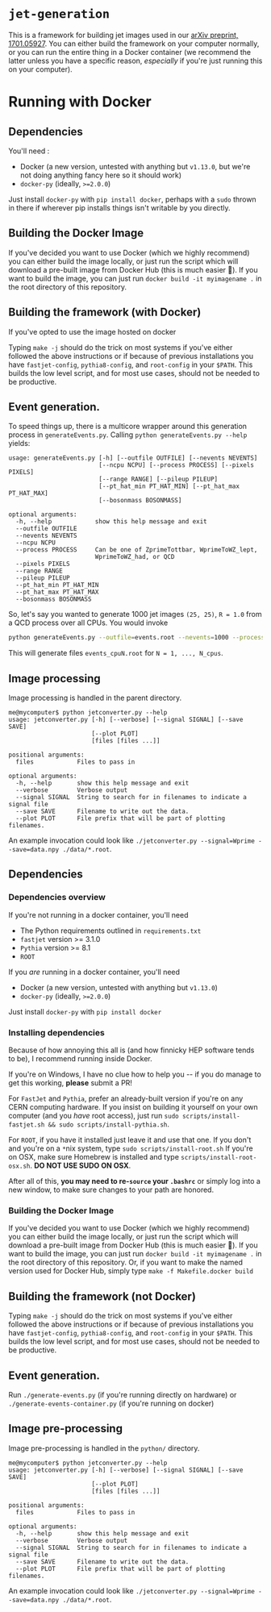 # `jet-generation`

This is a framework for building jet images used in  our [arXiv preprint, 1701.05927](https://arxiv.org/abs/1701.05927). You can either build the framework on your computer normally, or you can run the entire thing in a Docker container (we recommend the latter unless you have a specific reason, *especially* if you're just running this on your computer).


# Running with Docker


## Dependencies


You'll need :

* Docker (a new version, untested with anything but `v1.13.0`, but we're not doing anything fancy here so it should work)
* `docker-py` (ideally, `>=2.0.0`)

Just install `docker-py` with `pip install docker`, perhaps with a `sudo` thrown in there if wherever pip installs things isn't writable by you directly.


## Building the Docker Image

If you've decided you want to use Docker (which we highly recommend) you can either build the image locally, or just run the script which will download a pre-built image from Docker Hub (this is much easier 🙂). If you want to build the image, you can just run `docker build -it myimagename .` in the root directory of this repository.


## Building the framework (with Docker)


If you've opted to use the image hosted on docker 

Typing `make -j` should do the trick on most systems if you've either followed the above instructions or if because of previous installations you have `fastjet-config`, `pythia8-config`, and `root-config` in your `$PATH`. This builds the low level script, and for most use cases, should not be needed to be productive.


## Event generation.

To speed things up, there is a multicore wrapper around this generation process in `generateEvents.py`. Calling `python generateEvents.py --help` yields:

```
usage: generateEvents.py [-h] [--outfile OUTFILE] [--nevents NEVENTS]
                         [--ncpu NCPU] [--process PROCESS] [--pixels PIXELS]
                         [--range RANGE] [--pileup PILEUP]
                         [--pt_hat_min PT_HAT_MIN] [--pt_hat_max PT_HAT_MAX]
                         [--bosonmass BOSONMASS]

optional arguments:
  -h, --help            show this help message and exit
  --outfile OUTFILE
  --nevents NEVENTS
  --ncpu NCPU
  --process PROCESS     Can be one of ZprimeTottbar, WprimeToWZ_lept,
                        WprimeToWZ_had, or QCD
  --pixels PIXELS
  --range RANGE
  --pileup PILEUP
  --pt_hat_min PT_HAT_MIN
  --pt_hat_max PT_HAT_MAX
  --bosonmass BOSONMASS
```

So, let's say you wanted to generate 1000 jet images `(25, 25)`, `R = 1.0` from a QCD process over all CPUs. You would invoke

```bash
python generateEvents.py --outfile=events.root --nevents=1000 --process=QCD --pixels=25 --range=1.0
```

This will generate files `events_cpuN.root` for `N = 1, ..., N_cpus`.



## Image processing

Image processing is handled in the parent directory. 


```
me@mycomputer$ python jetconverter.py --help
usage: jetconverter.py [-h] [--verbose] [--signal SIGNAL] [--save SAVE]
                       [--plot PLOT]
                       [files [files ...]]

positional arguments:
  files            Files to pass in

optional arguments:
  -h, --help       show this help message and exit
  --verbose        Verbose output
  --signal SIGNAL  String to search for in filenames to indicate a signal file
  --save SAVE      Filename to write out the data.
  --plot PLOT      File prefix that will be part of plotting filenames.
```

An example invocation could look like `./jetconverter.py --signal=Wprime --save=data.npy ./data/*.root`.




## Dependencies

### Dependencies overview

If you're not running in a docker container, you'll need


* The Python requirements outlined in `requirements.txt`
* `fastjet` version >= 3.1.0
* `Pythia` version >= 8.1
* `ROOT`

If you *are* running in a docker container, you'll need 

* Docker (a new version, untested with anything but `v1.13.0`)
* `docker-py` (ideally, `>=2.0.0`)

Just install `docker-py` with `pip install docker`


### Installing dependencies

Because of how annoying this all is (and how finnicky HEP software tends to be), I recommend running inside Docker.

If you're on Windows, I have no clue how to help you -- if you do manage to get this working, **please** submit a PR!

For `FastJet` and `Pythia`, prefer an already-built version if you're on any CERN computing hardware. If you insist on building it yourself on your own computer (and you *have* root access), just run `sudo scripts/install-fastjet.sh && sudo scripts/install-pythia.sh`. 

For `ROOT`, if you have it installed just leave it and use that one. If you don't and you're on a `*`nix system, type `sudo scripts/install-root.sh` If you're on OSX, make sure Homebrew is installed and type `scripts/install-root-osx.sh`. **DO NOT USE SUDO ON OSX**.

After all of this, **you may need to re-`source` your `.bashrc`** or simply log into a new window, to make sure changes to your path are honored.




### Building the Docker Image

If you've decided you want to use Docker (which we highly recommend) you can either build the image locally, or just run the script which will download a pre-built image from Docker Hub (this is much easier 🙂). If you want to build the image, you can just run `docker build -it myimagename .` in the root directory of this repository. Or, if you want to make the named version used for Docker Hub, simply type  `make -f Makefile.docker build`


## Building the framework (not Docker)

Typing `make -j` should do the trick on most systems if you've either followed the above instructions or if because of previous installations you have `fastjet-config`, `pythia8-config`, and `root-config` in your `$PATH`. This builds the low level script, and for most use cases, should not be needed to be productive.


## Event generation.

Run `./generate-events.py` (if you're running directly on hardware) or `./generate-events-container.py` (if you're running on docker)



## Image pre-processing

Image pre-processing is handled in the `python/` directory. 


```
me@mycomputer$ python jetconverter.py --help
usage: jetconverter.py [-h] [--verbose] [--signal SIGNAL] [--save SAVE]
                       [--plot PLOT]
                       [files [files ...]]

positional arguments:
  files            Files to pass in

optional arguments:
  -h, --help       show this help message and exit
  --verbose        Verbose output
  --signal SIGNAL  String to search for in filenames to indicate a signal file
  --save SAVE      Filename to write out the data.
  --plot PLOT      File prefix that will be part of plotting filenames.
```

An example invocation could look like `./jetconverter.py --signal=Wprime --save=data.npy ./data/*.root`.



